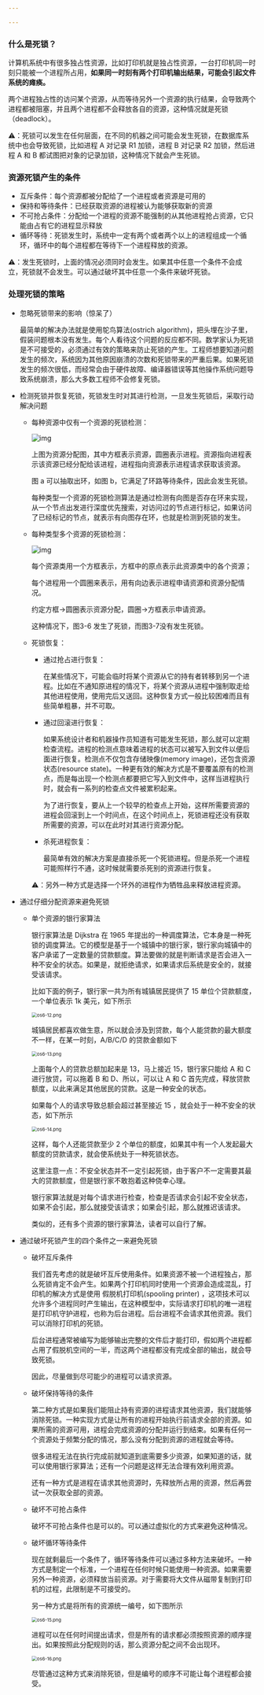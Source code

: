 ```yaml
---

---
```




### 什么是死锁？

计算机系统中有很多独占性资源，比如打印机就是独占性资源，一台打印机同一时刻只能被一个进程所占用，**如果同一时刻有两个打印机输出结果，可能会引起文件系统的瘫痪。**

两个进程独占性的访问某个资源，从而等待另外一个资源的执行结果，会导致两个进程都被阻塞，并且两个进程都不会释放各自的资源，这种情况就是死锁（deadlock）。

⚠️：死锁可以发生在任何层面，在不同的机器之间可能会发生死锁，在数据库系统中也会导致死锁，比如进程 A 对记录 R1 加锁，进程 B 对记录 R2 加锁，然后进程 A 和 B 都试图把对象的记录加锁，这种情况下就会产生死锁。

### 资源死锁产生的条件

* 互斥条件：每个资源都被分配给了一个进程或者资源是可用的
* 保持和等待条件：已经获取资源的进程被认为能够获取新的资源
* 不可抢占条件：分配给一个进程的资源不能强制的从其他进程抢占资源，它只能由占有它的进程显示释放
* 循环等待：死锁发生时，系统中一定有两个或者两个以上的进程组成一个循环，循环中的每个进程都在等待下一个进程释放的资源。

⚠️：发生死锁时，上面的情况必须同时会发生。如果其中任意一个条件不会成立，死锁就不会发生。可以通过破坏其中任意一个条件来破坏死锁。

### 处理死锁的策略

* 忽略死锁带来的影响（惊呆了）

  最简单的解决办法就是使用鸵鸟算法(ostrich algorithm)，把头埋在沙子里，假装问题根本没有发生。每个人看待这个问题的反应都不同。数学家认为死锁是不可接受的，必须通过有效的策略来防止死锁的产生。工程师想要知道问题发生的频次，系统因为其他原因崩溃的次数和死锁带来的严重后果。如果死锁发生的频次很低，而经常会由于硬件故障、编译器错误等其他操作系统问题导致系统崩溃，那么大多数工程师不会修复死锁。

* 检测死锁并恢复死锁，死锁发生时对其进行检测，一旦发生死锁后，采取行动解决问题

  * 每种资源中仅有一个资源的死锁检测：

    ![img](https://gitee.com/wanwanzh/imagebed/raw/master/pictures/b1fa0453-a4b0-4eae-a352-48acca8fff74.png) 

    上图为资源分配图，其中方框表示资源，圆圈表示进程。资源指向进程表示该资源已经分配给该进程，进程指向资源表示进程请求获取该资源。

    图 a 可以抽取出环，如图 b，它满足了环路等待条件，因此会发生死锁。

    每种类型一个资源的死锁检测算法是通过检测有向图是否存在环来实现，从一个节点出发进行深度优先搜索，对访问过的节点进行标记，如果访问了已经标记的节点，就表示有向图存在环，也就是检测到死锁的发生。

  * 每种类型多个资源的死锁检测：

    ![img](https://gitee.com/wanwanzh/imagebed/raw/master/pictures/A6IbTS.png) 

    每个资源类用一个方框表示，方框中的原点表示此资源类中的各个资源；

    每个进程用一个圆圈来表示，用有向边表示进程申请资源和资源分配情况。

    约定方框→圆圈表示资源分配，圆圈→方框表示申请资源。

    这种情况下，图3-6 发生了死锁，而图3-7没有发生死锁。

  * 死锁恢复：

    * 通过抢占进行恢复：

      在某些情况下，可能会临时将某个资源从它的持有者转移到另一个进程。比如在不通知原进程的情况下，将某个资源从进程中强制取走给其他进程使用，使用完后又送回。这种恢复方式一般比较困难而且有些简单粗暴，并不可取。

    * 通过回滚进行恢复：

      如果系统设计者和机器操作员知道有可能发生死锁，那么就可以定期检查流程。进程的检测点意味着进程的状态可以被写入到文件以便后面进行恢复。检测点不仅包含存储映像(memory image)，还包含资源状态(resource state)。一种更有效的解决方式是不要覆盖原有的检测点，而是每出现一个检测点都要把它写入到文件中，这样当进程执行时，就会有一系列的检查点文件被累积起来。

      为了进行恢复，要从上一个较早的检查点上开始，这样所需要资源的进程会回滚到上一个时间点，在这个时间点上，死锁进程还没有获取所需要的资源，可以在此时对其进行资源分配。

    * 杀死进程恢复：

      最简单有效的解决方案是直接杀死一个死锁进程。但是杀死一个进程可能照样行不通，这时候就需要杀死别的资源进行恢复。

    ⚠️：另外一种方式是选择一个环外的进程作为牺牲品来释放进程资源。

* 通过仔细分配资源来避免死锁

  * 单个资源的银行家算法

    银行家算法是 Dijkstra 在 1965 年提出的一种调度算法，它本身是一种死锁的调度算法。它的模型是基于一个城镇中的银行家，银行家向城镇中的客户承诺了一定数量的贷款额度。算法要做的就是判断请求是否会进入一种不安全的状态。如果是，就拒绝请求，如果请求后系统是安全的，就接受该请求。

    比如下面的例子，银行家一共为所有城镇居民提供了 15 单位个贷款额度，一个单位表示 1k 美元，如下所示

    <img src="https://gitee.com/wanwanzh/imagebed/raw/master/pictures/1612666769-uDVAHa-os6-12.png" alt="os6-12.png" style="zoom:67%;" /> 

    城镇居民都喜欢做生意，所以就会涉及到贷款，每个人能贷款的最大额度不一样，在某一时刻，A/B/C/D 的贷款金额如下

    <img src="https://gitee.com/wanwanzh/imagebed/raw/master/pictures/1612666772-quvGEK-os6-13.png" alt="os6-13.png" style="zoom:67%;" /> 

    上面每个人的贷款总额加起来是 13，马上接近 15，银行家只能给 A 和 C 进行放贷，可以拖着 B 和 D、所以，可以让 A 和 C 首先完成，释放贷款额度，以此来满足其他居民的贷款。这是一种安全的状态。

    如果每个人的请求导致总额会超过甚至接近 15 ，就会处于一种不安全的状态，如下所示

    <img src="https://gitee.com/wanwanzh/imagebed/raw/master/pictures/1612711060-PULWoQ-os6-14.png" alt="os6-14.png" style="zoom:67%;" /> 

    这样，每个人还能贷款至少 2 个单位的额度，如果其中有一个人发起最大额度的贷款请求，就会使系统处于一种死锁状态。

    这里注意一点：不安全状态并不一定引起死锁，由于客户不一定需要其最大的贷款额度，但是银行家不敢抱着这种侥幸心理。

    银行家算法就是对每个请求进行检查，检查是否请求会引起不安全状态，如果不会引起，那么就接受该请求；如果会引起，那么就推迟该请求。

    类似的，还有多个资源的银行家算法，读者可以自行了解。

* 通过破坏死锁产生的四个条件之一来避免死锁

  * 破坏互斥条件

    我们首先考虑的就是破坏互斥使用条件。如果资源不被一个进程独占，那么死锁肯定不会产生。如果两个打印机同时使用一个资源会造成混乱，打印机的解决方式是使用 假脱机打印机(spooling printer) ，这项技术可以允许多个进程同时产生输出，在这种模型中，实际请求打印机的唯一进程是打印机守护进程，也称为后台进程。后台进程不会请求其他资源。我们可以消除打印机的死锁。

    后台进程通常被编写为能够输出完整的文件后才能打印，假如两个进程都占用了假脱机空间的一半，而这两个进程都没有完成全部的输出，就会导致死锁。

    因此，尽量做到尽可能少的进程可以请求资源。

  * 破坏保持等待的条件

    第二种方式是如果我们能阻止持有资源的进程请求其他资源，我们就能够消除死锁。一种实现方式是让所有的进程开始执行前请求全部的资源。如果所需的资源可用，进程会完成资源的分配并运行到结束。如果有任何一个资源处于频繁分配的情况，那么没有分配到资源的进程就会等待。

    很多进程无法在执行完成前就知道到底需要多少资源，如果知道的话，就可以使用银行家算法；还有一个问题是这样无法合理有效利用资源。

    还有一种方式是进程在请求其他资源时，先释放所占用的资源，然后再尝试一次获取全部的资源。

  * 破坏不可抢占条件

    破坏不可抢占条件也是可以的。可以通过虚拟化的方式来避免这种情况。

  * 破坏循环等待条件

    现在就剩最后一个条件了，循环等待条件可以通过多种方法来破坏。一种方式是制定一个标准，一个进程在任何时候只能使用一种资源。如果需要另外一种资源，必须释放当前资源。对于需要将大文件从磁带复制到打印机的过程，此限制是不可接受的。

    另一种方式是将所有的资源统一编号，如下图所示

    <img src="https://gitee.com/wanwanzh/imagebed/raw/master/pictures/1612666775-DOzJmV-os6-15.png" alt="os6-15.png" style="zoom:67%;" /> 

    进程可以在任何时间提出请求，但是所有的请求都必须按照资源的顺序提出。如果按照此分配规则的话，那么资源分配之间不会出现环。

    <img src="https://gitee.com/wanwanzh/imagebed/raw/master/pictures/1612666778-ROTjRQ-os6-16.png" alt="os6-16.png" style="zoom:67%;" /> 

    尽管通过这种方式来消除死锁，但是编号的顺序不可能让每个进程都会接受。

